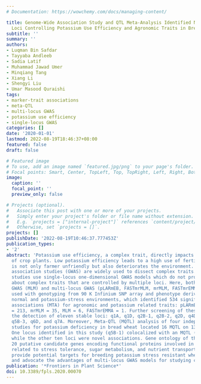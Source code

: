 ```yaml
---
# Documentation: https://wowchemy.com/docs/managing-content/

title: Genome-Wide Association Study and QTL Meta-Analysis Identified Novel Genomic
  Loci Controlling Potassium Use Efficiency and Agronomic Traits in Bread Wheat
subtitle: ''
summary: ''
authors:
- Luqman Bin Safdar
- Tayyaba Andleeb
- Sadia Latif
- Muhammad Jawad Umer
- Minqiang Tang
- Xiang Li
- Shengyi Liu
- Umar Masood Quraishi
tags:
- marker-trait associations
- meta-QTL
- multi-locus GWAS
- potassium use efficiency
- single-locus GWAS
categories: []
date: '2020-01-01'
lastmod: 2022-08-19T18:46:37+08:00
featured: false
draft: false

# Featured image
# To use, add an image named `featured.jpg/png` to your page's folder.
# Focal points: Smart, Center, TopLeft, Top, TopRight, Left, Right, BottomLeft, Bottom, BottomRight.
image:
  caption: ''
  focal_point: ''
  preview_only: false

# Projects (optional).
#   Associate this post with one or more of your projects.
#   Simply enter your project's folder or file name without extension.
#   E.g. `projects = ["internal-project"]` references `content/project/deep-learning/index.md`.
#   Otherwise, set `projects = []`.
projects: []
publishDate: '2022-08-19T10:46:37.777453Z'
publication_types:
- '2'
abstract: 'Potassium use efficiency, a complex trait, directly impacts the yield potential
  of crop plants. Low potassium efficiency leads to a high use of fertilizers, which
  is not only farmer unfriendly but also deteriorates the environment. Genome-wide
  association studies (GWAS) are widely used to dissect complex traits. However, most
  studies use single-locus one-dimensional GWAS models which do not provide true information
  about complex traits that are controlled by multiple loci. Here, both single-locus
  GWAS (MLM) and multi-locus GWAS (pLARmEB, FASTmrMLM, mrMLM, FASTmrEMMA) models were
  used with genotyping from 90 K Infinium SNP array and phenotype derived from four
  normal and potassium-stress environments, which identified 534 significant marker-trait
  associations (MTA) for agronomic and potassium related traits: pLARmEB = 279, FASTmrMLM
  = 213, mrMLM = 35, MLM = 6, FASTmrEMMA = 1. Further screening of these MTA led to
  the detection of eleven stable loci: q1A, q1D, q2B-1, q2B-2, q2D, q4D, q5B-1, q5B-2,
  q5B-3, q6D, and q7A. Moreover, Meta-QTL (MQTL) analysis of four independent QTL
  studies for potassium deficiency in bread wheat located 16 MQTL on 13 chromosomes.
  One locus identified in this study (q5B-1) colocalized with an MQTL (MQTL_11 ),
  while the other ten loci were novel associations. Gene ontology of these loci identified
  20 putative candidate genes encoding functional proteins involved in key pathways
  related to stress tolerance, sugar metabolism, and nutrient transport. These findings
  provide potential targets for breeding potassium stress resistant wheat cultivars
  and advocate the advantages of multi-locus GWAS models for studying complex traits.'
publication: '*Frontiers in Plant Science*'
doi: 10.3389/fpls.2020.00070
---
```

